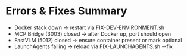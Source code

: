 # Errors & Fixes Summary
- Docker stack down → restart via FIX-DEV-ENVIRONMENT.sh
- MCP Bridge (3003) closed → after Docker up, port should open
- FastVLM (5012) closed → ensure container present or mark optional
- LaunchAgents failing → reload via FIX-LAUNCHAGENTS.sh --fix
